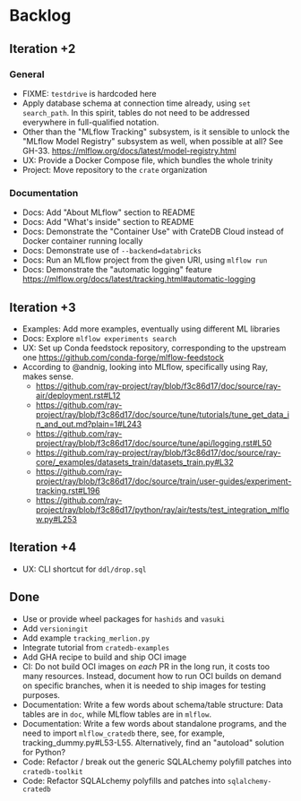 # Backlog

## Iteration +2

### General
- FIXME: `testdrive` is hardcoded here
- Apply database schema at connection time already, using `set search_path`. 
  In this spirit, tables do not need to be addressed everywhere in full-qualified notation.
- Other than the "MLflow Tracking" subsystem, is it sensible to unlock the "MLflow Model
  Registry" subsystem as well, when possible at all? See GH-33.
  https://mlflow.org/docs/latest/model-registry.html
- UX: Provide a Docker Compose file, which bundles the whole trinity
- Project: Move repository to the `crate` organization

### Documentation
- Docs: Add "About MLflow" section to README
- Docs: Add "What's inside" section to README
- Docs: Demonstrate the "Container Use" with CrateDB Cloud instead of Docker container running locally
- Docs: Demonstrate use of `--backend=databricks`
- Docs: Run an MLflow project from the given URI, using `mlflow run`
- Docs: Demonstrate the "automatic logging" feature
  https://mlflow.org/docs/latest/tracking.html#automatic-logging

## Iteration +3
- Examples: Add more examples, eventually using different ML libraries
- Docs: Explore `mlflow experiments search`
- UX: Set up Conda feedstock repository, corresponding to the upstream one
  https://github.com/conda-forge/mlflow-feedstock
- According to @andnig, looking into MLflow, specifically using Ray, makes sense.
  - https://github.com/ray-project/ray/blob/f3c86d17/doc/source/ray-air/deployment.rst#L12
  - https://github.com/ray-project/ray/blob/f3c86d17/doc/source/tune/tutorials/tune_get_data_in_and_out.md?plain=1#L243
  - https://github.com/ray-project/ray/blob/f3c86d17/doc/source/tune/api/logging.rst#L50
  - https://github.com/ray-project/ray/blob/f3c86d17/doc/source/ray-core/_examples/datasets_train/datasets_train.py#L32
  - https://github.com/ray-project/ray/blob/f3c86d17/doc/source/train/user-guides/experiment-tracking.rst#L196
  - https://github.com/ray-project/ray/blob/f3c86d17/python/ray/air/tests/test_integration_mlflow.py#L253

## Iteration +4
- UX: CLI shortcut for `ddl/drop.sql`


## Done
- Use or provide wheel packages for `hashids` and `vasuki`
- Add `versioningit`
- Add example `tracking_merlion.py`
- Integrate tutorial from `cratedb-examples`
- Add GHA recipe to build and ship OCI image
- CI: Do not build OCI images on _each_ PR in the long run, it costs too many
  resources. Instead, document how to run OCI builds on demand on specific
  branches, when it is needed to ship images for testing purposes.
- Documentation: Write a few words about schema/table structure:
  Data tables are in `doc`, while MLflow tables are in `mlflow`.
- Documentation: Write a few words about standalone programs, and the need to import `mlflow_cratedb` there,
  see, for example, tracking_dummy.py#L53-L55.
  Alternatively, find an "autoload" solution for Python?
- Code: Refactor / break out the generic SQLALchemy polyfill patches into `cratedb-toolkit`
- Code: Refactor SQLALchemy polyfills and patches into `sqlalchemy-cratedb`
